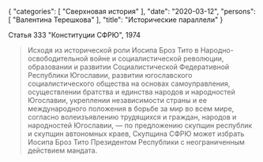 {
   "categories": [
      "Сверхновая история"
   ],
   "date": "2020-03-12",
   "persons": [
      "Валентина Терешкова"
   ],
   "title": "Исторические параллели"
}

Статья 333 "Конституции СФРЮ", 1974

> Исходя из исторической роли Иосипа Броз Тито в Народно-освободительной войне и социалистической революции, образовании и развитии Социалистической Федеративной Республики Югославии, развитии югославского социалистического общества на основах самоуправления, осуществлении братства и единства народов и народностей Югославии, укреплении независимости страны и ее международного положения в борьбе за мир во всем мире, согласно волеизъявлению трудящихся и граждан, народов и народностей Югославии, — по предложению скупщин республик и скупщин автономных краев, Скупщина СФРЮ может избрать Иосипа Броз Тито Президентом Республики с неограниченным действием мандата.

